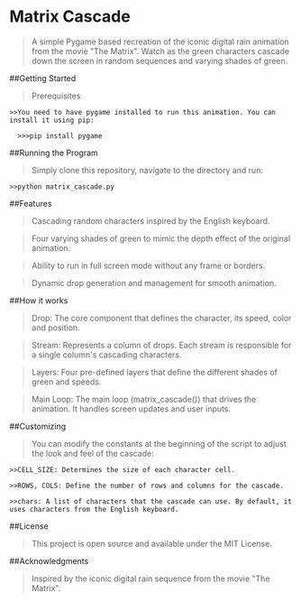 # Matrix Cascade

  > A simple Pygame based recreation of the iconic digital rain animation from the movie "The Matrix". Watch as the green characters cascade down the screen in random sequences and varying shades of green.

##Getting Started

  > Prerequisites

    >>You need to have pygame installed to run this animation. You can install it using pip:

      >>>pip install pygame

##Running the Program

  > Simply clone this repository, navigate to the directory and run:

    >>python matrix_cascade.py

##Features

  > Cascading random characters inspired by the English keyboard.

  > Four varying shades of green to mimic the depth effect of the original animation.

  > Ability to run in full screen mode without any frame or borders.

  > Dynamic drop generation and management for smooth animation.

##How it works

  > Drop: The core component that defines the character, its speed, color and position.

  > Stream: Represents a column of drops. Each stream is responsible for a single column's cascading characters.

  > Layers: Four pre-defined layers that define the different shades of green and speeds.

  > Main Loop: The main loop (matrix_cascade()) that drives the animation. It handles screen updates and user inputs.

##Customizing

  > You can modify the constants at the beginning of the script to adjust the look and feel of the cascade:

    >>CELL_SIZE: Determines the size of each character cell.

    >>ROWS, COLS: Define the number of rows and columns for the cascade.

    >>chars: A list of characters that the cascade can use. By default, it uses characters from the English keyboard.

##License

  > This project is open source and available under the MIT License.

##Acknowledgments

  > Inspired by the iconic digital rain sequence from the movie "The Matrix".
